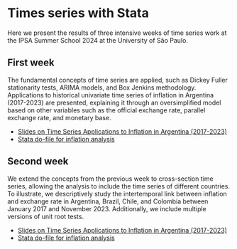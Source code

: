 # Times series with Stata

Here we present the results of three intensive weeks of time series work at the IPSA Summer School 2024 at the University of São Paulo.

## First week

The fundamental concepts of time series are applied, such as Dickey Fuller stationarity tests, ARIMA models, and Box Jenkins methodology. Applications to historical univariate time series of inflation in Argentina (2017-2023) are presented, explaining it through an oversimplified model based on other variables such as the official exchange rate, parallel exchange rate, and monetary base.

* [Slides on Time Series Applications to Inflation in Argentina (2017-2023)](https://github.com/ianbounos/Time-Series-with-Stata/blob/main/Week1_Time_series_Inflation__exchange_rate_and_monetary_base.pdf)
* [Stata do-file for inflation analysis](https://github.com/ianbounos/Time-Series-with-Stata/blob/main/Week1-Inflation-Bounos.do)

## Second week

We extend the concepts from the previous week to cross-section time series, allowing the analysis to include the time series of different countries. To illustrate, we descriptively study the intertemporal link between inflation and exchange rate in Argentina, Brazil, Chile, and Colombia between January 2017 and November 2023. Additionally, we include multiple versions of unit root tests.


* [Slides on Time Series Applications to Inflation in Argentina (2017-2023)](https://github.com/ianbounos/Time-Series-with-Stata/blob/main/Week_2_Introduction_to_cross_section_time_series__Inflation_and_Exchange_Rate.pdf)
* [Stata do-file for inflation analysis](_https://github.com/ianbounos/Time-Series-with-Stata/blob/main/Week2_Cross-section_Times_Series_Inflation.do)
